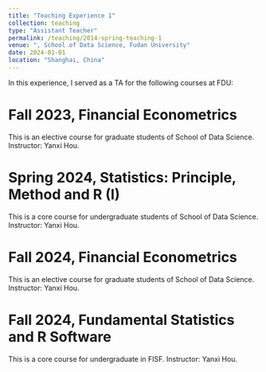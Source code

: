 ```yaml
---
title: "Teaching Experience 1"
collection: teaching
type: "Assistant Teacher"
permalink: /teaching/2014-spring-teaching-1
venue: ", School of Data Science, Fudan University"
date: 2024-01-01
location: "Shanghai, China"
---
```


In this experience, I served as a TA for the following courses at FDU:


Fall 2023, Financial Econometrics
======
This is an elective course for graduate students of School of Data Science. Instructor: Yanxi Hou.

Spring 2024, Statistics: Principle, Method and R (I)
======
This is a core course for undergraduate students of School of Data Science. Instructor: Yanxi Hou.

Fall 2024, Financial Econometrics
======
This is an elective course for graduate students of School of Data Science. Instructor: Yanxi Hou.

Fall 2024, Fundamental Statistics and R Software
======
This is a core course for undergraduate in FISF. Instructor: Yanxi Hou.
